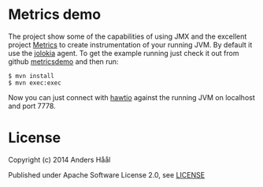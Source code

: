 # Metrics demo
The project show some of the capabilities of using JMX and the excellent project [Metrics](http://metrics.codahale.com/) to create instrumentation of your running JVM. 
By default it use the [jolokia](http://www.jolokia.org/) agent.
To get the example running just check it out from github [metricsdemo](https://github.com/thenodon/metricsdemo) and then run:   
```
$ mvn install  
$ mvn exec:exec  
```

Now you can just connect with [hawtio](http://hawt.io/) against the running JVM on localhost and port 7778.

# License
Copyright (c) 2014 Anders Håål

Published under Apache Software License 2.0, see [LICENSE](http://www.apache.org/licenses/LICENSE-2.0.html)
